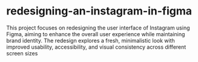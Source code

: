# redesigning-an-instagram-in-figma
This project focuses on redesigning the user interface of Instagram using Figma, aiming to enhance the overall user experience while maintaining brand identity. The redesign explores a fresh, minimalistic look with improved usability, accessibility, and visual consistency across different screen sizes
